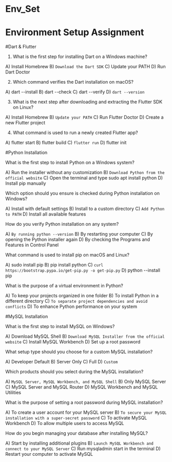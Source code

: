 # Env_Set

# Environment Setup Assignment

#Dart & Flutter



1. What is the first step for installing Dart on a Windows machine?

A) Install Homebrew
B) `Download the Dart SDK`
C) Update your PATH
D) Run Dart Doctor


2. Which command verifies the Dart installation on macOS?

A) dart --install
B) dart --check
C) dart --verify
D) `dart --version`


3. What is the next step after downloading and extracting the Flutter SDK on Linux?

A) Install Homebrew
B) `Update your PATH`
C) Run Flutter Doctor
D) Create a new Flutter project


4. What command is used to run a newly created Flutter app?

A) flutter start
B) flutter build
C) `flutter run`
D) flutter init


#Python Installation

What is the first step to install Python on a Windows system?

A) Run the installer without any customization
B) `Download Python from the official website`
C) Open the terminal and type sudo apt install python
D) Install pip manually

Which option should you ensure is checked during Python installation on Windows?

A) Install with default settings
B) Install to a custom directory
C) `Add Python to PATH`
D) Install all available features

How do you verify Python installation on any system?

A) `By running python --version`
B) By restarting your computer
C) By opening the Python installer again
D) By checking the Programs and Features in Control Panel

What command is used to install pip on macOS and Linux?

A) sudo install pip
B) pip install python
C) `curl https://bootstrap.pypa.io/get-pip.py -o get-pip.py`
D) python --install pip

What is the purpose of a virtual environment in Python?

A) To keep your projects organized in one folder
B) To install Python in a different directory
C) `To separate project dependencies and avoid conflicts`
D) To enhance Python performance on your system

#MySQL Installation

What is the first step to install MySQL on Windows?

A) Download MySQL Shell
B) `Download MySQL Installer from the official website`
C) Install MySQL Workbench
D) Set up a root password

What setup type should you choose for a custom MySQL installation?

A) Developer Default
B) Server Only
C) Full
D) `Custom`

Which products should you select during the MySQL installation?

A) `MySQL Server, MySQL Workbench, and MySQL Shell`
B) Only MySQL Server
C) MySQL Server and MySQL Router
D) MySQL Workbench and MySQL Utilities

What is the purpose of setting a root password during MySQL installation?

A) To create a user account for your MySQL server
B) `To secure your MySQL installation with a super-secret password`
C) To activate MySQL Workbench
D) To allow multiple users to access MySQL

How do you begin managing your database after installing MySQL?

A) Start by installing additional plugins
B) `Launch MySQL Workbench and connect to your MySQL Server`
C) Run mysqladmin start in the terminal
D) Restart your computer to activate MySQL
